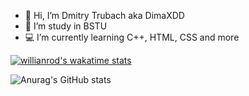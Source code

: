 - 👋 Hi, I’m Dmitry Trubach aka DimaXDD
- 🌱 I’m study in BSTU
- 💻 I’m currently learning C++, HTML, CSS and more

[![willianrod's wakatime stats](https://github-readme-stats.vercel.app/api/wakatime?username=DimaXDD)](https://github.com/DimaXDD/github-readme-stats)

![Anurag's GitHub stats](https://github-readme-stats.vercel.app/api?username=DimaXDD&show_icons=true&theme=radical)
